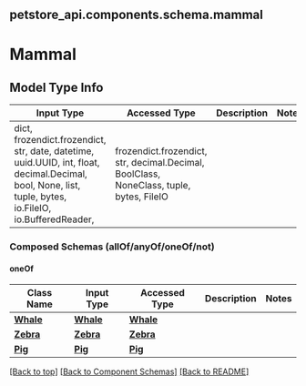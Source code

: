 <a name="top"></a>
## petstore_api.components.schema.mammal
# Mammal

## Model Type Info
Input Type | Accessed Type | Description | Notes
------------ | ------------- | ------------- | -------------
dict, frozendict.frozendict, str, date, datetime, uuid.UUID, int, float, decimal.Decimal, bool, None, list, tuple, bytes, io.FileIO, io.BufferedReader,  | frozendict.frozendict, str, decimal.Decimal, BoolClass, NoneClass, tuple, bytes, FileIO |  | 

### Composed Schemas (allOf/anyOf/oneOf/not)
#### oneOf
Class Name | Input Type | Accessed Type | Description | Notes
------------- | ------------- | ------------- | ------------- | -------------
[**Whale**](whale.Whale.md) | [**Whale**](whale.Whale.md) | [**Whale**](whale.Whale.md) |  | 
[**Zebra**](zebra.Zebra.md) | [**Zebra**](zebra.Zebra.md) | [**Zebra**](zebra.Zebra.md) |  | 
[**Pig**](pig.Pig.md) | [**Pig**](pig.Pig.md) | [**Pig**](pig.Pig.md) |  | 

[[Back to top]](#top) [[Back to Component Schemas]](../../../README.md#Component-Schemas) [[Back to README]](../../../README.md)